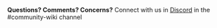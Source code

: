 **Questions? Comments? Concerns?** Connect with us in [Discord](https://discordapp.com/invite/DDBZUDf) in the #community-wiki channel